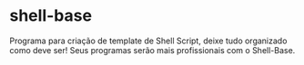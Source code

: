 # shell-base
Programa para criação de template de Shell Script, deixe tudo organizado como deve ser! Seus programas serão mais profissionais com o Shell-Base.
